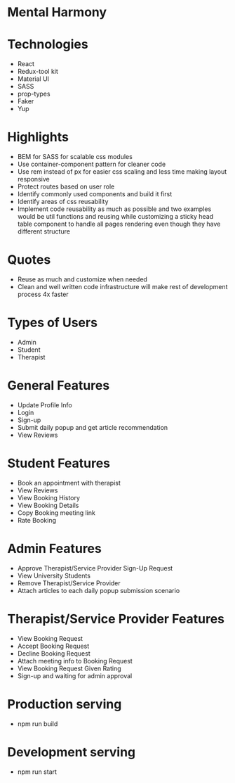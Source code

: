 # Mental Harmony

# Technologies

- React
- Redux-tool kit
- Material UI
- SASS
- prop-types
- Faker
- Yup

# Highlights

- BEM for SASS for scalable css modules
- Use container-component pattern for cleaner code
- Use rem instead of px for easier css scaling and less time making layout responsive
- Protect routes based on user role
- Identify commonly used components and build it first
- Identify areas of css reusability
- Implement code reusability as much as possible and two examples would be util functions and reusing while customizing a sticky head table component to handle all pages rendering even though they have different structure

# Quotes

- Reuse as much and customize when needed
- Clean and well written code infrastructure will make rest of development process 4x faster

# Types of Users

- Admin
- Student
- Therapist

# General Features
- Update Profile Info
- Login
- Sign-up
- Submit daily popup and get article recommendation
- View Reviews

# Student Features
- Book an appointment with therapist
- View Reviews
- View Booking History
- View Booking Details
- Copy Booking meeting link
- Rate Booking

# Admin Features

- Approve Therapist/Service Provider Sign-Up Request
- View University Students
- Remove Therapist/Service Provider
- Attach articles to each daily popup submission scenario

# Therapist/Service Provider Features

- View Booking Request
- Accept Booking Request
- Decline Booking Request
- Attach meeting info to Booking Request  
- View Booking Request Given Rating
- Sign-up and waiting for admin approval

# Production serving
- npm run build

# Development serving
- npm run start



